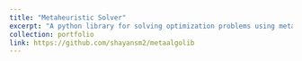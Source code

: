 ```yaml
---
title: "Metaheuristic Solver"
excerpt: "A python library for solving optimization problems using metaheuristic algorithms."
collection: portfolio
link: https://github.com/shayansm2/metaalgolib
---
```


